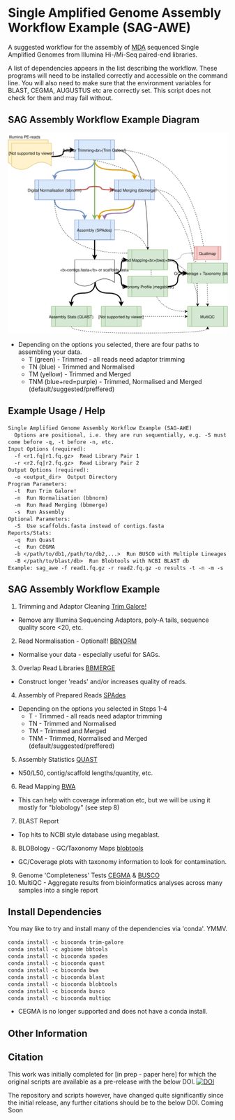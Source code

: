 # Single Amplified Genome Assembly Workflow Example (SAG-AWE)

A suggested workflow for the assembly of [MDA](https://en.wikipedia.org/wiki/Multiple_displacement_amplification) sequenced Single Amplified Genomes from Illumina Hi-/Mi-Seq paired-end libraries.

A list of dependencies appears in the list describing the workflow. These programs will need to be installed correctly and accessible on the command line. You will also need to make sure that the environment variables for BLAST, CEGMA, AUGUSTUS etc are correctly set. This script does not check for them and may fail without.

## SAG Assembly Workflow Example Diagram
![SAGAWE](https://github.com/guyleonard/sagawe/blob/devel/images/SAGAWE.svg)
  
  * Depending on the options you selected, there are four paths to assembling your data.
    * T (green) - Trimmed - all reads need adaptor trimming
    * TN (blue) - Trimmed and Normalised
    * TM (yellow) - Trimmed and Merged
    * TNM (blue+red=purple) - Trimmed, Normalised and Merged (default/suggested/preffered)

## Example Usage / Help
    Single Amplified Genome Assembly Workflow Example (SAG-AWE)
      Options are positional, i.e. they are run sequentially, e.g. -S must come before -q, -t before -n, etc.
    Input Options (required):
      -f <r1.fq|r1.fq.gz>  Read Library Pair 1
      -r <r2.fq|r2.fq.gz>  Read Library Pair 2
    Output Options (required):
      -o <output_dir>  Output Directory
    Program Parameters:
      -t  Run Trim Galore!
      -n  Run Normalisation (bbnorm)
      -m  Run Read Merging (bbmerge)
      -s  Run Assembly
    Optional Parameters:
      -S  Use scaffolds.fasta instead of contigs.fasta
    Reports/Stats:
      -q  Run Quast
      -c  Run CEGMA
      -b </path/to/db1,/path/to/db2,...>  Run BUSCO with Multiple Lineages
      -B </path/to/blast/db>  Run Blobtools with NCBI BLAST db
    Example: sag_awe -f read1.fq.gz -r read2.fq.gz -o results -t -n -m -s

## SAG Assembly Workflow Example
1. Trimming and Adaptor Cleaning [Trim Galore!](http://www.bioinformatics.babraham.ac.uk/projects/trim_galore/)
  * Remove any Illumina Sequencing Adaptors, poly-A tails, sequence quality score <20, etc.
2. Read Normalisation - Optional!! [BBNORM](http://jgi.doe.gov/data-and-tools/bbtools/bb-tools-user-guide/bbnorm-guide/)
  * Normalise your data - especially useful for SAGs.
3. Overlap Read Libraries [BBMERGE](http://jgi.doe.gov/data-and-tools/bbtools/bb-tools-user-guide/bbmerge-guide/)
  * Construct longer 'reads' and/or increases quality of reads.
4. Assembly of Prepared Reads [SPAdes](http://bioinf.spbau.ru/en/spades)
  * Depending on the options you selected in Steps 1-4
    * T - Trimmed - all reads need adaptor trimming
    * TN - Trimmed and Normalised
    * TM - Trimmed and Merged
    * TNM - Trimmed, Normalised and Merged (default/suggested/preffered)
5. Assembly Statistics [QUAST](http://bioinf.spbau.ru/quast)
  * N50/L50, contig/scaffold lengths/quantity, etc.
6. Read Mapping [BWA](https://github.com/lh3/bwa)
  * This can help with coverage information etc, but we will be using it mostly for "blobology" (see step 8)
7. BLAST Report
  * Top hits to NCBI style database using megablast.
8. BLOBology - GC/Taxonomy Maps [blobtools](https://github.com/DRL/blobtools)
  * GC/Coverage plots with taxonomy information to look for contamination.
9. Genome 'Completeness' Tests [CEGMA](http://korflab.ucdavis.edu/datasets/cegma/) & [BUSCO](http://busco.ezlab.org/v3/)
10. MultiQC - Aggregate results from bioinformatics analyses across many samples into a single report

## Install Dependencies

You may like to try and install many of the dependencies via 'conda'. YMMV.

    conda install -c bioconda trim-galore
    conda install -c agbiome bbtools
    conda install -c bioconda spades
    conda install -c bioconda quast
    conda install -c bioconda bwa
    conda install -c bioconda blast
    conda install -c bioconda blobtools
    conda install -c bioconda busco
    conda install -c bioconda multiqc 

* CEGMA is no longer supported and does not have a conda install.

## Other Information

## Citation
This work was initially completed for [in prep - paper here] for which the original scripts are available as a pre-release with the below DOI.
[![DOI](https://zenodo.org/badge/DOI/10.5281/zenodo.192677.svg)](https://doi.org/10.5281/zenodo.192677)

The repository and scripts however, have changed quite significantly since the initial release, any further citations should be to the below DOI.
Coming Soon
